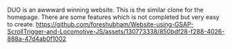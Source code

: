 DUO is an awwward winning website. This is the similar clone for the homepage. There are some features which is not completed but very easy to create.
https://github.com/foreshubham/Website-using-GSAP-ScrollTrigger-and-Locomotive-JS/assets/130773338/850bdf28-f288-4026-888a-47d4ab0f1002

